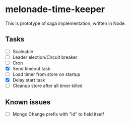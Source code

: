 # melonade-time-keeper

This is prototype of saga implementation, written in Node.

## Tasks

- [ ] Scaleable
- [ ] Leader election/Circuit breaker
- [ ] Cron
- [x] Send timeout task
- [ ] Load timer from store on startup
- [x] Delay start task
- [ ] Cleanup store after all timer killed

## Known issues

- [ ] Mongo Change prefix with "Id" to field itself
